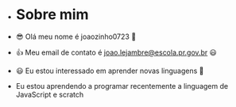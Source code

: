 - # Sobre mim

- :sunglasses: Olá meu nome é joaozinho0723 :clown_face: 

- :+1: Meu email de contato é joao.lejambre@escola.pr.gov.br :smiley:

- :smiley: Eu estou interessado em aprender novas linguagens :ghost:

- Eu estou aprendendo a programar recentemente a linguagem de JavaScript e scratch


